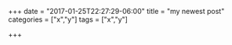 +++
date = "2017-01-25T22:27:29-06:00"
title = "my newest post"
categories = ["x","y"]
tags = ["x","y"]

+++

